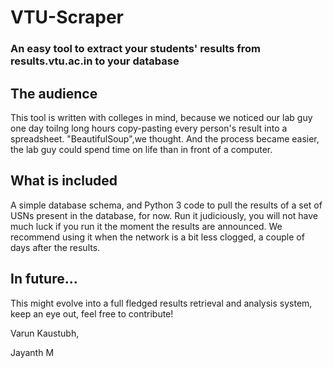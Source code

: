 # VTU-Scraper
### __An easy tool to extract your students' results from results.vtu.ac.in to your database__

## The audience
This tool is written with colleges in mind, because we noticed our lab guy one day toilng long hours copy-pasting every person's result into a spreadsheet. "BeautifulSoup",we thought. And the process became easier, the lab guy could spend time on life than in front of a computer.

## What is included
A simple database schema, and Python 3 code to pull the results of a set of USNs present in the database, for now. Run it judiciously, you will not have much luck if you run it the moment the results are announced. We recommend using it when the network is a bit less clogged, a couple of days after the results.

## In future...
This might evolve into a full fledged results retrieval and analysis system, keep an eye out, feel free to contribute!

Varun Kaustubh,

Jayanth M
